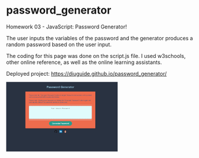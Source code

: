 # password_generator
Homework 03 - JavaScript:  Password Generator!

The user inputs the variables of the password and the generator produces a random password based on the user input.

The coding for this page was done on the script.js file.  I used w3schools, other online reference, as well as the online learning assistants.  

Deployed project: https://diuguide.github.io/password_generator/

<img src="images\screenpasswordgen.png" width="300">

